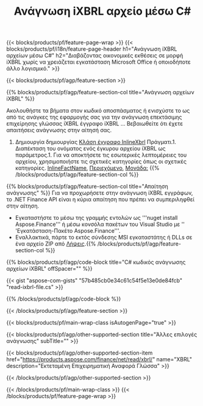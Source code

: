 ﻿---
title: Ανάγνωση iXBRL αρχείο μέσω C#
description: Κωδικός δείγματος για την ανάγνωση αρχείου iXBRL. Χρησιμοποιήστε τον κωδικό API για να διαβάσετε αρχεία παρτίδας iXBRL μέσα στις εφαρμογές που βασίζονται σε .NET. 
url: /el/net/read/ixbrl/
family: finance
platformtag: net
feature: read
informat: iXBRL
outformat: 
otherformats: 
---
{{< blocks/products/pf/feature-page-wrap >}}
{{< blocks/products/pf/i18n/feature-page-header h1="Ανάγνωση iXBRL αρχείων μέσω C#" h2="Διαβάζοντας οικονομικές εκθέσεις σε μορφή iXBRL χωρίς να χρειάζεται εγκατάσταση Microsoft Office ή οποιοδήποτε άλλο λογισμικό." >}}

{{< blocks/products/pf/agp/feature-section >}}

{{% blocks/products/pf/agp/feature-section-col title="Ανάγνωση αρχείων iXBRL" %}}

Ακολουθήστε τα βήματα στον κωδικό αποσπάσματος ή ενισχύστε το ως από τις ανάγκες της εφαρμογής σας για την ανάγνωση επεκτάσιμης επιχείρησης γλώσσας iXBRL έγγραφο iXBRL ... Βεβαιωθείτε ότι έχετε απαιτήσεις ανάγνωσης στην αίτησή σας.

1. Δημιουργία δημιουργίας [Κλάση έγγραφο InlineXbrl](https://apireference.aspose.com/finance/net/aspose.finance.xbrl.inline/inlinexbrldocument) Πράγματι.1. Διαπέκταση του ονόματος ενός έγκυρου αρχείου iXBRL ως παράμετρος.1. Για να αποκτήσετε τις εσωτερικές λεπτομέρειες του αρχείου, χρησιμοποιήστε τις σχετικές κατηγορίες όπως οι σχετικές κατηγορίες. [InlineFactName](https://apireference.aspose.com/finance/net/aspose.finance.xbrl.inline/inlinefact), [Περιεχόμενο](https://apireference.aspose.com/finance/net/aspose.finance.xbrl/context), [Μονάδα:](https://apireference.aspose.com/finance/net/aspose.finance.xbrl/unit) 
{{% /blocks/products/pf/agp/feature-section-col %}}

{{% blocks/products/pf/agp/feature-section-col title="Απαίτηση ανάγνωσης" %}}
Για να προχωρήσετε στην ανάγνωση iXBRL εγγράφων, το .NET Finance API είναι η κύρια απαίτηση που πρέπει να συμπεριληφθεί στην αίτηση. 
- Εγκαταστήστε το μέσω της γραμμής εντολών ως '''nuget install Aspose.Finance''' ή μέσω κονσόλα πακέτων του Visual Studio με '' 'Εγκατάσταση-Πακέτο Aspose.Finance'''.
- Εναλλακτικά, πάρτε το εκτός σύνδεσης MSI εγκαταστάτης ή DLLs σε ένα αρχείο ZIP από [Λήψεις](https://downloads.aspose.com/finance/net).{{% /blocks/products/pf/agp/feature-section-col %}}

{{% blocks/products/pf/agp/code-block title="C# κωδικός ανάγνωσης αρχείων iXBRL" offSpacer="" %}}

{{< gist "aspose-com-gists" "57b485cb0e34c61c54f5e13e0de84fcb" "read-ixbrl-file.cs" >}}

{{% /blocks/products/pf/agp/code-block %}}

{{< /blocks/products/pf/agp/feature-section >}}

{{< blocks/products/pf/main-wrap-class isAutogenPage="true" >}}

{{< blocks/products/pf/agp/other-supported-section title="Άλλες επιλογές ανάγνωσης" subTitle="" >}}

{{< blocks/products/pf/agp/other-supported-section-item href="https://products.aspose.com/finance/net/read/xbrl/" name="XBRL" description="Εκτεταμένη Επιχειρηματική Αναφορά Γλώσσα" >}}

{{< /blocks/products/pf/agp/other-supported-section >}}

{{< /blocks/products/pf/main-wrap-class >}}
{{< /blocks/products/pf/feature-page-wrap >}}
